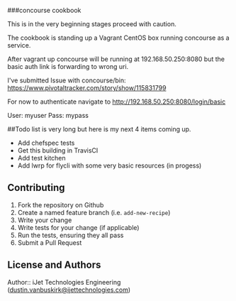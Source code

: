 ###concourse cookbook

This is in the very beginning stages proceed with caution.

The cookbook is standing up a Vagrant CentOS box running concourse as a service.

After vagrant up concourse will be running at 192.168.50.250:8080 but the basic auth link is forwarding to wrong uri.

I've submitted Issue with concourse/bin: https://www.pivotaltracker.com/story/show/115831799

For now to authenticate navigate to http://192.168.50.250:8080/login/basic

User: myuser
Pass: mypass

##Todo list is very long but here is my next 4 items coming up. 

* Add chefspec tests
* Get this building in TravisCI
* Add test kitchen
* Add lwrp for flycli with some very basic resources (in progess)

## Contributing

1. Fork the repository on Github
2. Create a named feature branch (i.e. `add-new-recipe`)
3. Write your change
4. Write tests for your change (if applicable)
5. Run the tests, ensuring they all pass
6. Submit a Pull Request

## License and Authors

Author:: iJet Technologies Engineering (dustin.vanbuskirk@ijettechnologies.com)